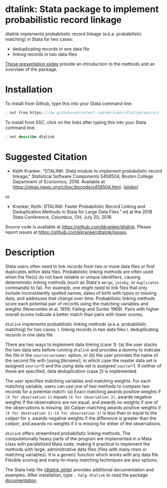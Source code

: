 # dtalink: Stata package to implement probabilistic record linkage

dtalink implements probabilistic record linkage (a.k.a. probabilistic matching) in Stata for two cases:
- deduplicating records in one data file
- linking records in two data files

[These presentation slides](https://github.com/kkranker/dtalink/raw/master/dtalink_slides.pdf)
provide an introduction to the methods and an overview of the package.


# Installation

To install from Github, type this into your Stata command line:

```stata
. net from https://raw.githubusercontent.com/kkranker/dtalink/master/
```

To install from SSC, click on the links after typing this into your Stata command line:

```stata
. net describe dtalink
```

# Suggested Citation

* Keith Kranker. "DTALINK: Stata module to implement probabilistic record linkage," Statistical Software Components S458504, Boston College Department of Economics, 2018.  Available at https://ideas.repec.org/c/boc/bocode/s458504.html.  ([slides](https://github.com/kkranker/dtalink/raw/master/dtalink_slides.pdf))

or

* Kranker, Keith. DTALINK: Faster Probabilistic Record Linking and Deduplication Methods in Stata for Large Data Files.”  ed at the 2018 Stata Conference, Columbus, OH, July 20, 2018.

Source code is available at https://github.com/kkranker/dtalink.
Please report issues at https://github.com/kkranker/dtalink/issues.


# Description

Stata users often need to link records from two or more data files or find duplicates within data files.
Probabilistic linking methods are often used when the file(s) do not have reliable or unique identifiers,
causing deterministic linking methods (such as Stata's `merge`, `joinby`, or `duplicates` commands) to fail.
For example, one might need to link files that only include
inconsistently spelled names, dates of birth with typos or missing data, and addresses that change over time.
Probabilistic linking methods score each potential pair of records using the matching variables and weights
(Newcombe et al. 1959; Fellegi and Sunter 1969).
Pairs with higher overall scores indicate a better match than pairs with lower scores.

`dtalink` implements probabilistic linking methods (a.k.a. probabilistic matching) for two cases:
l. linking records in two data files
l. deduplicating records in one data file

There are two ways to implement data linking (case 1):
(a) the user stacks the two data sets before running `dtalink` and provides a dummy to indicate the file in the `source(varname)` option, or
(b) the user provides the name of the second file with [using *filename*], in which case the master data set is assigned `source`=0 and the *using* data set is assigned `source`=1.
If neither of these are specified, data deduplication (case 2) is implemented.

The user specifies matching variables and matching weights.
For each matching variable, users can use one of two methods to compare two records for a potential match:
(a) Exact matching awards positive weights
if `(X for observation 1)` equals `(X for observation 2)`,
awards negative weights if the observations are not equal,
and awards no weights if one of the observations is missing.
(b) Caliper matching awards positive weights if
`(X for observation 1)-(X for observation 2)` is less than or equal to the *caliper* for `X`,
awards negative weights if the difference is greater than the *caliper*,
and awards no weights if `X` is missing for either of the observations.

`dtalink` offers streamlined probabilistic linking methods.
The computationally heavy parts of the program are implemented in a Mata class with parallelized Mata code,
making it practical to implement the methods with large, administrative data files
(files with many rows or matching variables). It is a generic function which works with any data file.
Flexible scoring and many-to-many matching techniques are also options.

The Stata help file ([dtalink.sthlp](https://github.com/kkranker/dtalink/raw/master/dtalink.sthlp)) provides additional documentation and examples. After installation, type
`. help dtalink` to read the package [documentation](https://github.com/kkranker/dtalink/raw/master/dtalink.sthlp).
